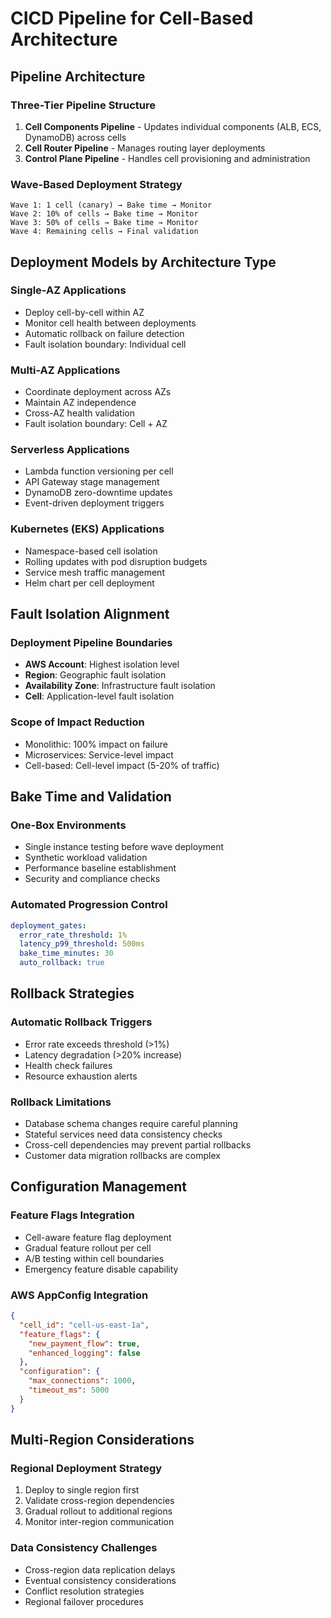 # CICD Pipeline for Cell-Based Architecture

## Pipeline Architecture

### Three-Tier Pipeline Structure
1. **Cell Components Pipeline** - Updates individual components (ALB, ECS, DynamoDB) across cells
2. **Cell Router Pipeline** - Manages routing layer deployments
3. **Control Plane Pipeline** - Handles cell provisioning and administration

### Wave-Based Deployment Strategy
```
Wave 1: 1 cell (canary) → Bake time → Monitor
Wave 2: 10% of cells → Bake time → Monitor  
Wave 3: 50% of cells → Bake time → Monitor
Wave 4: Remaining cells → Final validation
```

## Deployment Models by Architecture Type

### Single-AZ Applications
- Deploy cell-by-cell within AZ
- Monitor cell health between deployments
- Automatic rollback on failure detection
- Fault isolation boundary: Individual cell

### Multi-AZ Applications
- Coordinate deployment across AZs
- Maintain AZ independence
- Cross-AZ health validation
- Fault isolation boundary: Cell + AZ

### Serverless Applications
- Lambda function versioning per cell
- API Gateway stage management
- DynamoDB zero-downtime updates
- Event-driven deployment triggers

### Kubernetes (EKS) Applications
- Namespace-based cell isolation
- Rolling updates with pod disruption budgets
- Service mesh traffic management
- Helm chart per cell deployment

## Fault Isolation Alignment

### Deployment Pipeline Boundaries
- **AWS Account**: Highest isolation level
- **Region**: Geographic fault isolation
- **Availability Zone**: Infrastructure fault isolation  
- **Cell**: Application-level fault isolation

### Scope of Impact Reduction
- Monolithic: 100% impact on failure
- Microservices: Service-level impact
- Cell-based: Cell-level impact (5-20% of traffic)

## Bake Time and Validation

### One-Box Environments
- Single instance testing before wave deployment
- Synthetic workload validation
- Performance baseline establishment
- Security and compliance checks

### Automated Progression Control
```yaml
deployment_gates:
  error_rate_threshold: 1%
  latency_p99_threshold: 500ms
  bake_time_minutes: 30
  auto_rollback: true
```

## Rollback Strategies

### Automatic Rollback Triggers
- Error rate exceeds threshold (>1%)
- Latency degradation (>20% increase)
- Health check failures
- Resource exhaustion alerts

### Rollback Limitations
- Database schema changes require careful planning
- Stateful services need data consistency checks
- Cross-cell dependencies may prevent partial rollbacks
- Customer data migration rollbacks are complex

## Configuration Management

### Feature Flags Integration
- Cell-aware feature flag deployment
- Gradual feature rollout per cell
- A/B testing within cell boundaries
- Emergency feature disable capability

### AWS AppConfig Integration
```json
{
  "cell_id": "cell-us-east-1a",
  "feature_flags": {
    "new_payment_flow": true,
    "enhanced_logging": false
  },
  "configuration": {
    "max_connections": 1000,
    "timeout_ms": 5000
  }
}
```

## Multi-Region Considerations

### Regional Deployment Strategy
1. Deploy to single region first
2. Validate cross-region dependencies
3. Gradual rollout to additional regions
4. Monitor inter-region communication

### Data Consistency Challenges
- Cross-region data replication delays
- Eventual consistency considerations
- Conflict resolution strategies
- Regional failover procedures